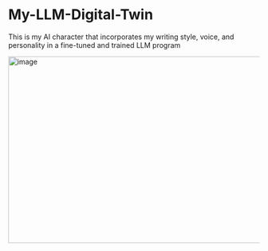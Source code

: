# My-LLM-Digital-Twin
This is my AI character that incorporates my writing style, voice, and personality in a fine-tuned and trained LLM program



<img width="600" height="375" alt="image" src="https://github.com/user-attachments/assets/c630b626-7662-4ee4-aa8b-e8073a326a98" />



